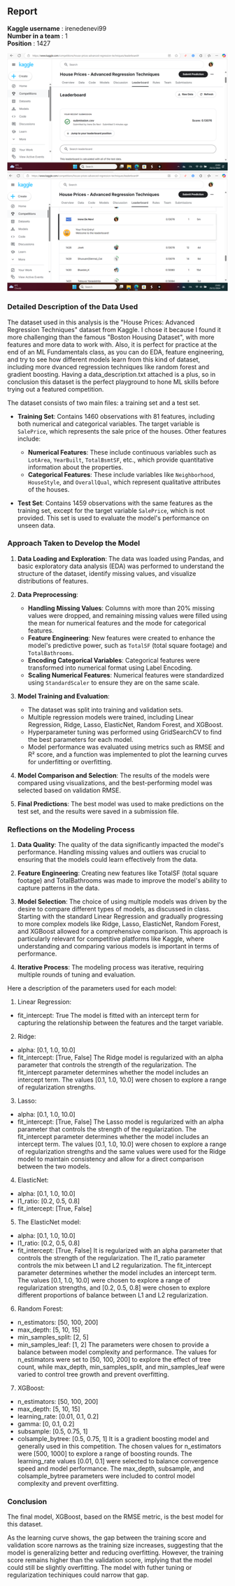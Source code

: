 ## Report
**Kaggle username** : irenedenevi99 \
**Number in a team** : 1 \
**Position** : 1427

![Submission](submission.png)
![Leaderboard](Leaderboard.png)

### Detailed Description of the Data Used

The dataset used in this analysis is the "House Prices: Advanced Regression Techniques" dataset from Kaggle. I chose it because I found it more challenging than the famous "Boston Housing Dataset", with more features and more data to work with. Also, it is perfect for practice at the end of an ML Fundamentals class, as you can do EDA, feature engineering, and try to see how different
models learn from this kind of dataset, including more dvanced regression techniques like random forest and gradient boosting.
Having a data_description.txt attached is a plus, so in conclusion this dataset is the perfect playground to hone ML skills before trying out a featured competition.

The dataset consists of two main files: a training set and a test set. 

- **Training Set**: Contains 1460 observations with 81 features, including both numerical and categorical variables. The target variable is `SalePrice`, which represents the sale price of the houses. Other features include:
  - **Numerical Features**: These include continuous variables such as `LotArea`, `YearBuilt`, `TotalBsmtSF`, etc., which provide quantitative information about the properties.
  - **Categorical Features**: These include variables like `Neighborhood`, `HouseStyle`, and `OverallQual`, which represent qualitative attributes of the houses.

- **Test Set**: Contains 1459 observations with the same features as the training set, except for the target variable `SalePrice`, which is not provided. This set is used to evaluate the model's performance on unseen data.

### Approach Taken to Develop the Model

1. **Data Loading and Exploration**: The data was loaded using Pandas, and basic exploratory data analysis (EDA) was performed to understand the structure of the dataset, identify missing values, and visualize distributions of features.

2. **Data Preprocessing**:
   - **Handling Missing Values**: Columns with more than 20% missing values were dropped, and remaining missing values were filled using the mean for numerical features and the mode for categorical features.
   - **Feature Engineering**: New features were created to enhance the model's predictive power, such as `TotalSF` (total square footage) and `TotalBathrooms`.
   - **Encoding Categorical Variables**: Categorical features were transformed into numerical format using Label Encoding.
   - **Scaling Numerical Features**: Numerical features were standardized using `StandardScaler` to ensure they are on the same scale.

3. **Model Training and Evaluation**:
   - The dataset was split into training and validation sets.
   - Multiple regression models were trained, including Linear Regression, Ridge, Lasso, ElasticNet, Random Forest, and XGBoost.
   - Hyperparameter tuning was performed using GridSearchCV to find the best parameters for each model.
   - Model performance was evaluated using metrics such as RMSE and R² score, and a function was implemented to plot the learning curves for underfitting or overfitting.

4. **Model Comparison and Selection**: The results of the models were compared using visualizations, and the best-performing model was selected based on validation RMSE.

5. **Final Predictions**: The best model was used to make predictions on the test set, and the results were saved in a submission file.

### Reflections on the Modeling Process
1. **Data Quality**: The quality of the data significantly impacted the model's performance. Handling missing values and outliers was crucial to ensuring that the models could learn effectively from the data.

2. **Feature Engineering**: Creating new features like TotalSF (total square footage) and TotalBathrooms was made to improve the model's ability to capture patterns in the data.

3. **Model Selection**: The choice of using multiple models was driven by the desire to compare different types of models, as discussed in class. Starting with the standard Linear Regression and gradually progressing to more complex models like Ridge, Lasso, ElasticNet, Random Forest, and XGBoost allowed for a comprehensive comparison. This approach is particularly relevant for competitive platforms like Kaggle, where understanding and comparing various models is important in terms of performance.


4. **Iterative Process**: The modeling process was iterative, requiring multiple rounds of tuning and evaluation.

Here a description of the parameters used for each model:
   1. Linear Regression:
   - fit_intercept: True
   The model is fitted with an intercept term for capturing the relationship between the features and the target variable. 
   2. Ridge: 
   - alpha: [0.1, 1.0, 10.0]
   - fit_intercept: [True, False]
   The Ridge model is regularized with an alpha parameter that controls the strength of the regularization. The fit_intercept parameter determines whether the model includes an intercept term. The values [0.1, 1.0, 10.0] were chosen to explore a range of regularization strengths.
   3. Lasso:
   - alpha: [0.1, 1.0, 10.0]
   - fit_intercept: [True, False]
   The Lasso model is regularized with an alpha parameter that controls the strength of the regularization. The fit_intercept parameter determines whether the model includes an intercept term. The values [0.1, 1.0, 10.0] were chosen to explore a range of regularization strengths and the same values were used for the Ridge model to maintain consistency and allow for a direct comparison between the two models.
   4. ElasticNet:
   - alpha: [0.1, 1.0, 10.0]
   - l1_ratio: [0.2, 0.5, 0.8]
   - fit_intercept: [True, False]
   5. The ElasticNet model:
   - alpha: [0.1, 1.0, 10.0]
   - l1_ratio: [0.2, 0.5, 0.8]
   - fit_intercept: [True, False]
   It is regularized with an alpha parameter that controls the strength of the regularization. The l1_ratio parameter controls the mix between L1 and L2 regularization. The fit_intercept parameter determines whether the model includes an intercept term. The values [0.1, 1.0, 10.0] were chosen to explore a range of regularization strengths, and [0.2, 0.5, 0.8] were chosen to explore different proportions of balance between L1 and L2 regularization.
   6. Random Forest:
   - n_estimators: [50, 100, 200]
   - max_depth: [5, 10, 15]
   - min_samples_split: [2, 5]
   - min_samples_leaf: [1, 2]
   The parameters were chosen to provide a balance between model complexity and performance. The values for n_estimators were set to [50, 100, 200] to explore the effect of tree count, while max_depth, min_samples_split, and min_samples_leaf were varied to control tree growth and prevent overfitting.
   7. XGBoost:
   - n_estimators: [50, 100, 200]
   - max_depth: [5, 10, 15]
   - learning_rate: [0.01, 0.1, 0.2]
   - gamma: [0, 0.1, 0.2]
   - subsample: [0.5, 0.75, 1]
   - colsample_bytree: [0.5, 0.75, 1]
   It is a gradient boosting model and generally used in this competition. The chosen values for n_estimators were [500, 1000] to explore a range of boosting rounds. The learning_rate values [0.01, 0.1] were selected to balance convergence speed and model performance. The max_depth, subsample, and colsample_bytree parameters were included to control model complexity and prevent overfitting.

### Conclusion

The final model, XGBoost, based on the RMSE metric, is the best model for this dataset.

As the learning curve shows, the gap between the training score and validation score narrows as the training size increases, suggesting that the model is generalizing better and reducing overfitting. However, the training score remains higher than the validation score, implying that the model could still be slightly overfitting.
The model with futher tuning or regularization techiniques could narrow that gap.